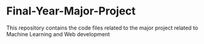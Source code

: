 # Final-Year-Major-Project
This repository contains the code files related to the major project related to Machine Learning and Web development
